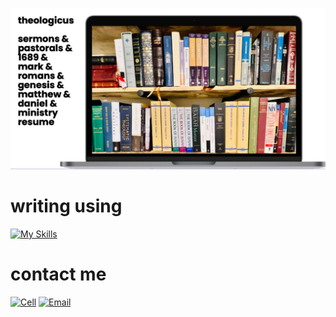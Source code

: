 ![](static/images/github-banner-theologicus-final.png)

# writing using

[![My Skills](https://skillicons.dev/icons?i=vscode,md,css,html,bash,git,github,netlify,linux)](https://theologic.us/)

# contact me

[![Cell](https://img.shields.io/badge/SMS-joseph-437790?style=for-the-badge&logo=Apple)](sms:8177071486)
[![Email](https://img.shields.io/badge/Email-joseph-success?style=for-the-badge&logo=Minutemailer)](mailto:joe@theologic.us)
